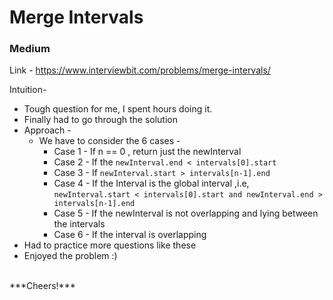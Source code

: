 # Merge Intervals

### Medium

Link - https://www.interviewbit.com/problems/merge-intervals/

Intuition-
* Tough question for me, I spent hours doing it.
* Finally had to go through the solution
* Approach - 
  * We have to consider the 6 cases - 
    * Case 1 - If n == 0 , return just the newInterval
    * Case 2 - If the ```newInterval.end < intervals[0].start```
    * Case 3 - If ```newInterval.start > intervals[n-1].end```
    * Case 4 - If the Interval is the global interval ,i.e, ```newInterval.start < intervals[0].start and newInterval.end > intervals[n-1].end```
    * Case 5 - If the newInterval is not overlapping and lying between the intervals
    * Case 6 - If the interval is overlapping
* Had to practice more questions like these
* Enjoyed the problem :)
<br>
***Cheers!***
